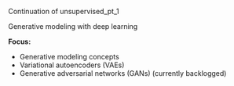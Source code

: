 Continuation of unsupervised_pt_1

Generative modeling with deep learning

**Focus:**
- Generative modeling concepts
- Variational autoencoders (VAEs)
- Generative adversarial networks (GANs) (currently backlogged)
